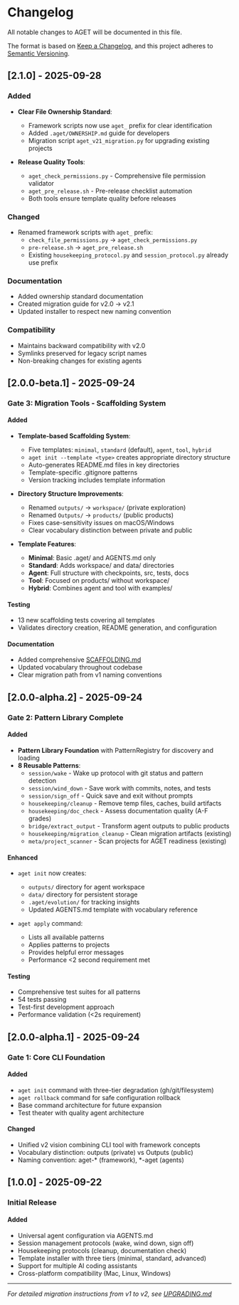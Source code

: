 # Changelog

All notable changes to AGET will be documented in this file.

The format is based on [Keep a Changelog](https://keepachangelog.com/en/1.0.0/),
and this project adheres to [Semantic Versioning](https://semver.org/spec/v2.0.0.html).

## [2.1.0] - 2025-09-28

### Added
- **Clear File Ownership Standard**:
  - Framework scripts now use `aget_` prefix for clear identification
  - Added `.aget/OWNERSHIP.md` guide for developers
  - Migration script `aget_v21_migration.py` for upgrading existing projects

- **Release Quality Tools**:
  - `aget_check_permissions.py` - Comprehensive file permission validator
  - `aget_pre_release.sh` - Pre-release checklist automation
  - Both tools ensure template quality before releases

### Changed
- Renamed framework scripts with `aget_` prefix:
  - `check_file_permissions.py` → `aget_check_permissions.py`
  - `pre-release.sh` → `aget_pre_release.sh`
  - Existing `housekeeping_protocol.py` and `session_protocol.py` already use prefix

### Documentation
- Added ownership standard documentation
- Created migration guide for v2.0 → v2.1
- Updated installer to respect new naming convention

### Compatibility
- Maintains backward compatibility with v2.0
- Symlinks preserved for legacy script names
- Non-breaking changes for existing agents

## [2.0.0-beta.1] - 2025-09-24

### Gate 3: Migration Tools - Scaffolding System

#### Added
- **Template-based Scaffolding System**:
  - Five templates: `minimal`, `standard` (default), `agent`, `tool`, `hybrid`
  - `aget init --template <type>` creates appropriate directory structure
  - Auto-generates README.md files in key directories
  - Template-specific .gitignore patterns
  - Version tracking includes template information

- **Directory Structure Improvements**:
  - Renamed `outputs/` → `workspace/` (private exploration)
  - Renamed `Outputs/` → `products/` (public products)
  - Fixes case-sensitivity issues on macOS/Windows
  - Clear vocabulary distinction between private and public

- **Template Features**:
  - **Minimal**: Basic .aget/ and AGENTS.md only
  - **Standard**: Adds workspace/ and data/ directories
  - **Agent**: Full structure with checkpoints, src, tests, docs
  - **Tool**: Focused on products/ without workspace/
  - **Hybrid**: Combines agent and tool with examples/

#### Testing
- 13 new scaffolding tests covering all templates
- Validates directory creation, README generation, and configuration

#### Documentation
- Added comprehensive [SCAFFOLDING.md](docs/SCAFFOLDING.md)
- Updated vocabulary throughout codebase
- Clear migration path from v1 naming conventions

## [2.0.0-alpha.2] - 2025-09-24

### Gate 2: Pattern Library Complete

#### Added
- **Pattern Library Foundation** with PatternRegistry for discovery and loading
- **8 Reusable Patterns**:
  - `session/wake` - Wake up protocol with git status and pattern detection
  - `session/wind_down` - Save work with commits, notes, and tests
  - `session/sign_off` - Quick save and exit without prompts
  - `housekeeping/cleanup` - Remove temp files, caches, build artifacts
  - `housekeeping/doc_check` - Assess documentation quality (A-F grades)
  - `bridge/extract_output` - Transform agent outputs to public products
  - `housekeeping/migration_cleanup` - Clean migration artifacts (existing)
  - `meta/project_scanner` - Scan projects for AGET readiness (existing)

#### Enhanced
- `aget init` now creates:
  - `outputs/` directory for agent workspace
  - `data/` directory for persistent storage
  - `.aget/evolution/` for tracking insights
  - Updated AGENTS.md template with vocabulary reference

- `aget apply` command:
  - Lists all available patterns
  - Applies patterns to projects
  - Provides helpful error messages
  - Performance <2 second requirement met

#### Testing
- Comprehensive test suites for all patterns
- 54 tests passing
- Test-first development approach
- Performance validation (<2s requirement)

## [2.0.0-alpha.1] - 2025-09-24

### Gate 1: Core CLI Foundation

#### Added
- `aget init` command with three-tier degradation (gh/git/filesystem)
- `aget rollback` command for safe configuration rollback
- Base command architecture for future expansion
- Test theater with quality agent architecture

#### Changed
- Unified v2 vision combining CLI tool with framework concepts
- Vocabulary distinction: outputs (private) vs Outputs (public)
- Naming convention: aget-* (framework), *-aget (agents)

## [1.0.0] - 2025-09-22

### Initial Release

#### Added
- Universal agent configuration via AGENTS.md
- Session management protocols (wake, wind down, sign off)
- Housekeeping protocols (cleanup, documentation check)
- Template installer with three tiers (minimal, standard, advanced)
- Support for multiple AI coding assistants
- Cross-platform compatibility (Mac, Linux, Windows)

---

*For detailed migration instructions from v1 to v2, see [UPGRADING.md](docs/UPGRADING.md)*